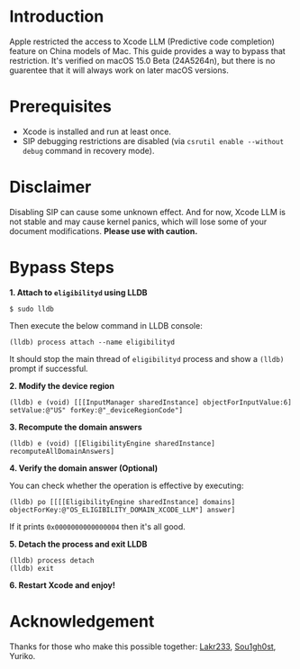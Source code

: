 # Introduction

Apple restricted the access to Xcode LLM (Predictive code completion) feature on China models of Mac. This guide provides a way to bypass that restriction. It's verified on macOS 15.0 Beta (24A5264n), but there is no guarentee that it will always work on later macOS versions.

# Prerequisites

* Xcode is installed and run at least once.
* SIP debugging restrictions are disabled (via `csrutil enable --without debug` command in recovery mode).

# Disclaimer

Disabling SIP can cause some unknown effect. And for now, Xcode LLM is not stable and may cause kernel panics, which will lose some of your document modifications. **Please use with caution.**

# Bypass Steps

**1. Attach to `eligibilityd` using LLDB**

```shell
$ sudo lldb
```

Then execute the below command in LLDB console:

```
(lldb) process attach --name eligibilityd
```

It should stop the main thread of `eligibilityd` process and show a `(lldb)` prompt if successful.

**2. Modify the device region**

```
(lldb) e (void) [[[InputManager sharedInstance] objectForInputValue:6] setValue:@"US" forKey:@"_deviceRegionCode"]
```

**3. Recompute the domain answers**

```
(lldb) e (void) [[EligibilityEngine sharedInstance] recomputeAllDomainAnswers]
```

**4. Verify the domain answer (Optional)**

You can check whether the operation is effective by executing:

```
(lldb) po [[[[EligibilityEngine sharedInstance] domains] objectForKey:@"OS_ELIGIBILITY_DOMAIN_XCODE_LLM"] answer]
```

If it prints `0x0000000000000004` then it's all good.

**5. Detach the process and exit LLDB**

```
(lldb) process detach
(lldb) exit
```

**6. Restart Xcode and enjoy!**

# Acknowledgement

Thanks for those who make this possible together: [Lakr233](https://x.com/Lakr233), [Sou1gh0st](https://x.com/Sou1gh0st), Yuriko.
